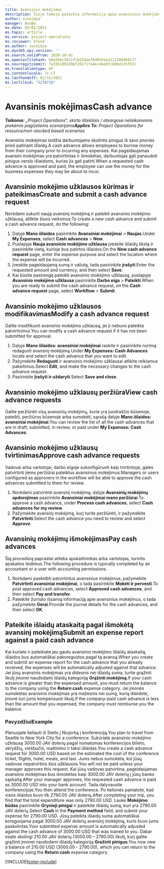 ```yaml
---
title: Avansinis mokėjimas
description: Šioje temoje pateikta informacija apie avansinius mokėjimus.
author: suvaidya
manager: AnnBe
ms.date: 02/01/2021
ms.topic: article
ms.service: project-operations
ms.reviewer: kfend
ms.author: suvaidya
ms.dyn365.ops.version: ''
ms.search.validFrom: 2020-10-01
ms.openlocfilehash: 6da50ac5611fcbd54aef8d8591ee112200468177
ms.sourcegitcommit: fa32b1893286f20271fa4ec4be8fc68bd135f53c
ms.translationtype: HT
ms.contentlocale: lt-LT
ms.lasthandoff: 02/15/2021
ms.locfileid: "5276718"
---
```

# <a name="cash-advance"></a><span data-ttu-id="2152a-103">Avansinis mokėjimas</span><span class="sxs-lookup"><span data-stu-id="2152a-103">Cash advance</span></span>

<span data-ttu-id="2152a-104">_**Taikoma:** „Project Operations“, skirta ištekliais / atsargose nelaikomomis prekėmis pagrįstiems scenarijams_</span><span class="sxs-lookup"><span data-stu-id="2152a-104">_**Applies To:** Project Operations for resource/non-stocked based scenarios_</span></span>

<span data-ttu-id="2152a-105">Avansinis mokėjimas leidžia darbuotojams skolintis pinigus iš savo įmonės prieš patiriant išlaidų.</span><span class="sxs-lookup"><span data-stu-id="2152a-105">A cash advance allows employees to borrow money from their company prior to incurring any expenses.</span></span> <span data-ttu-id="2152a-106">Kai pageidaujamas avansini mokėjimas yra patvirtintas ir išmokėtas, darbuotojas gali panaudoti pinigus verslo išlaidoms, kurias jis gali patirti.</span><span class="sxs-lookup"><span data-stu-id="2152a-106">When a requested cash advance is approved and paid, the employee can use the money for the business expenses they may be about to incur.</span></span> 

## <a name="create-and-submit-a-cash-advance-request"></a><span data-ttu-id="2152a-107">Avansinio mokėjimo užklausos kūrimas ir pateikimas</span><span class="sxs-lookup"><span data-stu-id="2152a-107">Create and submit a cash advance request</span></span>
<span data-ttu-id="2152a-108">Norėdami sukurti naują avansinį mokėjimą ir pateikti avansinio mokėjimo užklausą, atlikite šiuos veiksmus:</span><span class="sxs-lookup"><span data-stu-id="2152a-108">To create a new cash advance and submit a cash advance request, do the following:</span></span> 

1. <span data-ttu-id="2152a-109">Dalyje **Mano išlaidos** pasirinkite **Avansiniai mokėjimai** > **Naujas**.</span><span class="sxs-lookup"><span data-stu-id="2152a-109">Under **My Expenses**, select **Cash advances** > **New**.</span></span> 
2. <span data-ttu-id="2152a-110">Puslapyje **Nauja avansinio mokėjimo užklausa** įveskite išlaidų tikslą ir pasirinkite vietą, kurioje bus patirtos išlaidos.</span><span class="sxs-lookup"><span data-stu-id="2152a-110">On the **New cash advance request** page, enter the expense purpose and select the location where the expense will be incurred.</span></span>
3. <span data-ttu-id="2152a-111">Įveskite pageidaujamą sumą ir valiutą, tada pasirinkite **įrašyti**.</span><span class="sxs-lookup"><span data-stu-id="2152a-111">Enter the requested amount and currency, and then select **Save**.</span></span> 
4. <span data-ttu-id="2152a-112">Kai būsite pasirengę pateikti avansinio mokėjimo užklausą, puslapyje **Avansinio mokėjimo užklausa** pasirinkite **Darbo eiga** > **Pateikti**.</span><span class="sxs-lookup"><span data-stu-id="2152a-112">When you are ready to submit the cash advance request, on the **Cash advance request** page, select **Workflow** > **Submit**.</span></span>

## <a name="modify-a-cash-advance-request"></a><span data-ttu-id="2152a-113">Avansinio mokėjimo užklausos modifikavimas</span><span class="sxs-lookup"><span data-stu-id="2152a-113">Modify a cash advance request</span></span>

<span data-ttu-id="2152a-114">Galite modifikuoti avansinio mokėjimo užklausą, jei ji nebuvo pateikta patvirtinimui.</span><span class="sxs-lookup"><span data-stu-id="2152a-114">You can modify a cash advance request if it has not been submitted for approval.</span></span>

1. <span data-ttu-id="2152a-115">Dalyje **Mano išlaidos: avansiniai mokėjimai** raskite ir pasirinkite norimą redaguoti avansinį mokėjimą.</span><span class="sxs-lookup"><span data-stu-id="2152a-115">Under **My Expenses: Cash Advances** locate and select the cash advance that you want to edit.</span></span>
2. <span data-ttu-id="2152a-116">Pažymėkite **Redaguoti** ir avansinio mokėjimo užklausai atlikite reikiamus pakeitimus.</span><span class="sxs-lookup"><span data-stu-id="2152a-116">Select **Edit**, and make the necessary changes to the cash advance request.</span></span> 
3. <span data-ttu-id="2152a-117">Pasirinkite **Įrašyti ir uždaryti**.</span><span class="sxs-lookup"><span data-stu-id="2152a-117">Select **Save and close**.</span></span>


## <a name="view-cash-advance-requests"></a><span data-ttu-id="2152a-118">Avansinio mokėjimo užklausų peržiūra</span><span class="sxs-lookup"><span data-stu-id="2152a-118">View cash advance requests</span></span>
<span data-ttu-id="2152a-119">Galite peržiūrėti visų avansinių mokėjimų, kurie yra juodraščio būsenoje, pateikti, peržiūros būsenoje arba sumokėti, sąrašą dalyje **Mano išlaidos: avansiniai mokėjimai**.</span><span class="sxs-lookup"><span data-stu-id="2152a-119">You can review the list of all the cash advances that are in draft, submitted, in review, or paid under **My Expenses: Cash Advances**.</span></span> 

## <a name="approve-cash-advance-requests"></a><span data-ttu-id="2152a-120">Avansinio mokėjimo užklausų tvirtinimas</span><span class="sxs-lookup"><span data-stu-id="2152a-120">Approve cash advance requests</span></span>

<span data-ttu-id="2152a-121">Vadovai arba vartotojai, darbo eigoje sukonfigūruoti kaip tvirtintojai, galės patvirtinti jiems peržiūrai pateiktus avansinius mokėjimus.</span><span class="sxs-lookup"><span data-stu-id="2152a-121">Managers or users configured as approvers in the workflow will be able to approve the cash advances submitted to them for review.</span></span> 

1. <span data-ttu-id="2152a-122">Norėdami patvirtinti avansinį mokėjimą, dalyje **Avansinių mokėjimų apdorojimas** pasirinkite **Avansiniai mokėjimai mano peržiūrai**.</span><span class="sxs-lookup"><span data-stu-id="2152a-122">To approve a cash advance, under **Process cash advances**, select **Cash advances for my review**.</span></span>
2. <span data-ttu-id="2152a-123">Pažymėkite avansinį mokėjimą, kurį turite peržiūrėti, ir pažymėkite **Patvirtinti**.</span><span class="sxs-lookup"><span data-stu-id="2152a-123">Select the cash advance you need to review and select **Approve**.</span></span>  

## <a name="pay-cash-advances"></a><span data-ttu-id="2152a-124">Avansinių mokėjimų išmokėjimas</span><span class="sxs-lookup"><span data-stu-id="2152a-124">Pay cash advances</span></span> 
<span data-ttu-id="2152a-125">Šią procedūrą paprastai atlieka apskaitininkas arba vartotojas, turintis apskaitos leidimus.</span><span class="sxs-lookup"><span data-stu-id="2152a-125">The following procedure is typically completed by an accountant or a user with accounting permissions.</span></span>

1. <span data-ttu-id="2152a-126">Norėdami paskelbti patvirtintus avansinius mokėjimus, pažymėkite **Patvirtinti avansiniai mokėjimai**, o tada pasirinkite **Mokėti ir pervesti**.</span><span class="sxs-lookup"><span data-stu-id="2152a-126">To post approved cash advances, select **Approved cash advances**, and then select **Pay and transfer**.</span></span>  
2. <span data-ttu-id="2152a-127">Pateikite žurnalo išsamią informaciją apie avansinius mokėjimus, o tada pažymėkite **Gerai**.</span><span class="sxs-lookup"><span data-stu-id="2152a-127">Provide the journal details for the cash advances, and then select **OK**.</span></span> 

## <a name="submit-an-expense-report-against-a-paid-cash-advance"></a><span data-ttu-id="2152a-128">Pateikite išlaidų ataskaitą pagal išmokėtą avansinį mokėjimą</span><span class="sxs-lookup"><span data-stu-id="2152a-128">Submit an expense report against a paid cash advance</span></span> 

<span data-ttu-id="2152a-129">Kai kuriate ir pateikiate jau gauto avansinio mokėjimo išlaidų ataskaitą, išlaidos bus automatiškai pakoreguotos pagal tą avansą.</span><span class="sxs-lookup"><span data-stu-id="2152a-129">When you create and submit an expense report for the cash advance that you already received, the expenses will be automatically adjusted against that advance.</span></span> <span data-ttu-id="2152a-130">Jei jūsų avansinis mokėjimas yra didesnis nei išlaidų suma, turite grąžinti likutį įmonei naudodami išlaidų kategoriją **Grąžinti mokėjimą**.</span><span class="sxs-lookup"><span data-stu-id="2152a-130">If your cash advance is greater than the expensed amount, you must return the balance to the company using the **Return cash** expense category.</span></span> <span data-ttu-id="2152a-131">Jei įmonės sumokėtas avansinis mokėjimas yra mažesnis nei sumą, kurią išleidote, įmonė turi jums kompensuoti likutį.</span><span class="sxs-lookup"><span data-stu-id="2152a-131">If the company-paid cash advance is less than the amount that you expensed, the company must reimburse you the balance.</span></span> 

### <a name="example"></a><span data-ttu-id="2152a-132">Pavyzdžiui</span><span class="sxs-lookup"><span data-stu-id="2152a-132">Example</span></span>
<span data-ttu-id="2152a-133">Planuojate keliauti iš Sietlo į Niujorką į konferenciją.</span><span class="sxs-lookup"><span data-stu-id="2152a-133">You plan to travel from Seattle to New York City for a conference.</span></span> <span data-ttu-id="2152a-134">Sukūriate avansinio mokėjimo užklausą 3000.00 JAV dolerių pagal numatomas konferencijos bilieto, skrydžių, viešbučio, maitinimo ir taksi išlaidas.</span><span class="sxs-lookup"><span data-stu-id="2152a-134">You create a cash advance request for 3000.00 USD based on the estimated the cost of the conference ticket, flights, hotel, meals, and taxi.</span></span> <span data-ttu-id="2152a-135">Jums nebus sumokėta, kol jūsų vadovas nepatvirtins šios užklausos.</span><span class="sxs-lookup"><span data-stu-id="2152a-135">You will not be paid unless your manager approves this request.</span></span> <span data-ttu-id="2152a-136">Kai jūsų vadovas patvirtina, pageidaujamas avansinis mokėjimas bus išmokėtas kaip 3000.00 JAV dolerių į jūsų banko sąskaitą.</span><span class="sxs-lookup"><span data-stu-id="2152a-136">After your manager approves, the requested cash advance is paid as 3000.00 USD into your bank account.</span></span> <span data-ttu-id="2152a-137">Tada dalyvausite konferencijoje.</span><span class="sxs-lookup"><span data-stu-id="2152a-137">You then attend the conference.</span></span> <span data-ttu-id="2152a-138">Po kelionės pamatote, kad visos išlaidos buvo tik 2790.00 JAV dolerių.</span><span class="sxs-lookup"><span data-stu-id="2152a-138">After completing your trip, you find that the total expenditure was only 2790.00 USD.</span></span> <span data-ttu-id="2152a-139">Lauke **Mokėjimo būdas** pasirinkite **Grynieji pinigai** ir pateikite išlaidų sumą, kuri yra 2790.00 JAV dolerių.</span><span class="sxs-lookup"><span data-stu-id="2152a-139">Select **Cash** in the **Payment method** field, and submit your expense for 2790.00 USD.</span></span> <span data-ttu-id="2152a-140">Jūsų pateikta išlaidų suma automatiškai koreguojama pagal 3000.00 JAV dolerių avansinį mokėjimą, kuris buvo jums paskolintas.</span><span class="sxs-lookup"><span data-stu-id="2152a-140">Your submitted expense amount is automatically adjusted against the cash advance of 3000.00 USD that was loaned to you.</span></span> <span data-ttu-id="2152a-141">Dabar esate skolingi 210.00 JAV dolerių (3000.00 – 2790.00) likutį, kurį galite grąžinti įmonei naudodami išlaidų kategoriją **Gražinti pinigus**.</span><span class="sxs-lookup"><span data-stu-id="2152a-141">You now owe a balance of 210.00 USD (3000.00 - 2790.00), which you can return to the company using the **Return cash** expense category.</span></span>



[!INCLUDE[footer-include](../includes/footer-banner.md)]